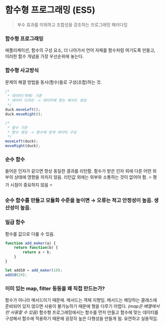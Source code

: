 # 함수형 프로그래밍 (ES5)

> 부수 효과를 미워하고 조합성을 강조하는 프로그래밍 패러다임

### 함수형 프로그래밍

애플리케이션, 함수의 구성 요소, 더 나아가서 언어 자체를 함수처럼 여기도록 만들고, 이러한 함수 개념을 가장 우선순위에 놓는다.

### 함수형 사고방식

문제의 해결 방법을 동사(함수)들로 구성(조합)하는 것.

```jsx
/* 
 * 데이터(객체) 기준
 * 데이터 디자인 -> 데이터에 맞는 메서드 생성
 */
duck.moveLeft();
duck.moveRight();

/* 
 * 함수 기준
 * 함수 생성 -> 함수에 맞게 데이터 구성
 */
moveLeft(duck);
moveRight(duck);
```

### 순수 함수

들어온 인자가 같으면 항상 동일한 결과를 리턴함. 함수가 받은 인자 외에 다른 어떤 외부의 상태에 영향을 끼치지 않음. 리턴값 외에는 외부와 소통하는 것이 없어야 함. ⭐ 평가 시점이 중요하지 않음 ⭐

### 순수 함수를 만들고 모듈화 수준을 높이면 → 오류는 적고 안정성이 높음. 생산성이 높음.

### 일급 함수

함수를 값으로 다룰 수 있음.

```jsx
function add_maker(a) {
	return function(b) {
		return a + b;
	}
}

let add10 = add_maker(10);
add10(20);
```

### 이미 있는 map, filter 등등을 왜 직접 만드는가?

함수가 아니라 메서드이기 때문에. 메서드는 객체 지향임.
메서드는 해당하는 클래스에 준비되어 있지 않으면 사용이 불가능하기 때문에 형을 다루기 어렵다. *(map은 배열에서만 사용할 수 있음)*
함수형 프로그래밍에서는 함수를 먼저 만들고 함수에 맞는 데이터를 구성해서 함수에 적용하기 때문에 굉장히 높은 다형성을 만들게 됨. 유연하고 실용적임.

